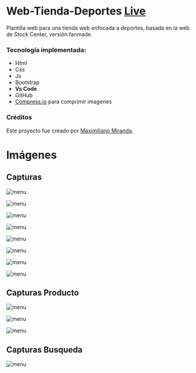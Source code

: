 # Web-Tienda-Deportes [Live](https://maxi-rpc.github.io/Web-Tienda-Deportes/) 
 
Plantilla web para una tienda web enfocada a deportes, basada en la web de Stock Center, versión fanmade.

### Tecnología implementada:

* Html
* Css
* Js
* Bootstrap
* **Vs Code**
* GitHub
* [Compress.io](https://compressor.io/) para comprimir imagenes

### Créditos
Este proyecto fue creado por [Maximiliano Miranda](https://github.com/Maxi-rpc).

# Imágenes

## Capturas
![menu](/readme/captura-1.png)

![menu](/readme/captura-2.png)

![menu](/readme/captura-3.png)

![menu](/readme/captura-4.png)

![menu](/readme/captura-5.png)

![menu](/readme/captura-6.png)

![menu](/readme/captura-7.png)

![menu](/readme/captura-8.png)

## Capturas Producto
![menu](/readme/prod-1.png)

![menu](/readme/prod-2.png)

![menu](/readme/prod-3.png)

## Capturas Busqueda
![menu](/readme/busq-1.png)
